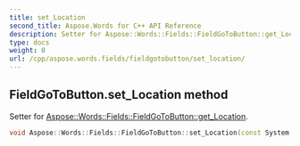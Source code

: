 ```yaml
---
title: set_Location
second_title: Aspose.Words for C++ API Reference
description: Setter for Aspose::Words::Fields::FieldGoToButton::get_Location. 
type: docs
weight: 0
url: /cpp/aspose.words.fields/fieldgotobutton/set_location/
---
```

## FieldGoToButton.set_Location method


Setter for [Aspose::Words::Fields::FieldGoToButton::get_Location](./get_location/).

```cpp
void Aspose::Words::Fields::FieldGoToButton::set_Location(const System::String &value)
```

